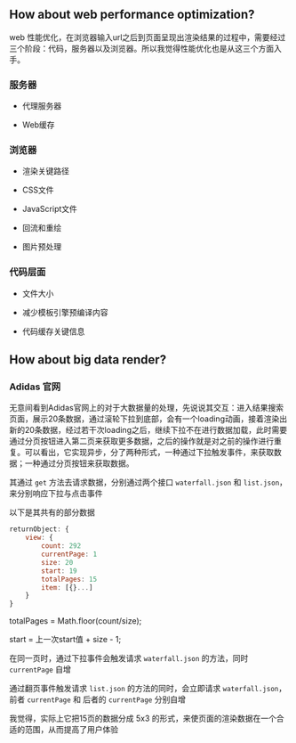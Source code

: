 ## How about web performance optimization?

web 性能优化，在浏览器输入url之后到页面呈现出渲染结果的过程中，需要经过三个阶段：代码，服务器以及浏览器。所以我觉得性能优化也是从这三个方面入手。

### 服务器

 - 代理服务器

 - Web缓存

### 浏览器

 - 渲染关键路径

 - CSS文件

 - JavaScript文件

 - 回流和重绘

 - 图片预处理

### 代码层面

 - 文件大小

 - 减少模板引擎预编译内容

 - 代码缓存关键信息


## How about big data render? 

### Adidas 官网

无意间看到Adidas官网上的对于大数据量的处理，先说说其交互：进入结果搜索页面，展示20条数据，通过滚轮下拉到底部，会有一个loading动画，接着渲染出新的20条数据，经过若干次loading之后，继续下拉不在进行数据加载，此时需要通过分页按钮进入第二页来获取更多数据，之后的操作就是对之前的操作进行重复。可以看出，它实现异步，分了两种形式，一种通过下拉触发事件，来获取数据；一种通过分页按钮来获取数据。

其通过 `get` 方法去请求数据，分别通过两个接口 `waterfall.json` 和 `list.json`，来分别响应下拉与点击事件

以下是其共有的部分数据

```js
returnObject: {
	view: {
		count: 292
		currentPage: 1
		size: 20
		start: 19
		totalPages: 15
		item: [{}...]
	}
}
```

totalPages = Math.floor(count/size);

start = 上一次start值 + size - 1;

在同一页时，通过下拉事件会触发请求 `waterfall.json` 的方法，同时 `currentPage` 自增

通过翻页事件触发请求 `list.json` 的方法的同时，会立即请求 `waterfall.json`，前者 `currentPage` 和 后者的 `currentPage` 分别自增

我觉得，实际上它把15页的数据分成 5x3 的形式，来使页面的渲染数据在一个合适的范围，从而提高了用户体验